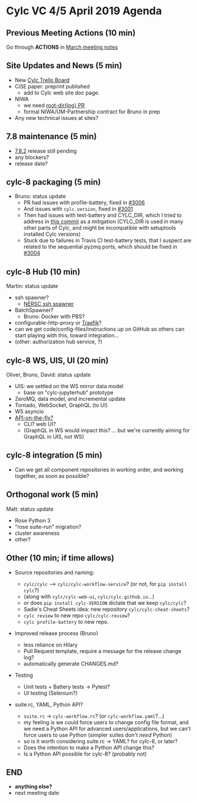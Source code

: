 # Cylc VC 4/5 April 2019 Agenda

## Previous Meeting Actions (10 min)

Go through  **ACTIONS** in [March meeting notes](vc-mar-2019-summary.md)

## Site Updates and News (5 min)

- New [Cylc Trello Board](https://trello.com/b/6k6KRUJM/cylc-main-board)
- CiSE paper: preprint published
  - add to Cylc web site doc page.
- NIWA
   - we need [root-dir{log} PR](https://github.com/metomi/rose/pull/2297)
   - formal NIWA/UM-Partnership contract for Bruno in prep
- Any new technical issues at sites?

## 7.8 maintenance (5 min)

- [7.8.2](https://github.com/cylc/cylc/milestone/75) release still pending
- any blockers?
- release date?

## cylc-8 packaging (5 min)

- Bruno: status update
    - PR had issues with profile-battery, fixed in [#3006](https://github.com/cylc/cylc/pull/3006) 
    - And issues with `cylc.version`, fixed in [#3001](https://github.com/cylc/cylc/pull/3001)
    - Then had issues with test-battery and CYLC_DIR, which I tried to address in [this commit](https://github.com/cylc/cylc/pull/2990/commits/64453299d533e17cf76a981f77ae3dac734bd92f) as a mitigation (CYLC_DIR is used in many other parts of Cylc, and might be incompatible with setuptools installed Cylc versions)
    - Stuck due to failures in Travis CI test-battery tests, that I suspect are related to the sequential pyzmq ports, which should be fixed in [#3004](https://github.com/cylc/cylc/pull/3004)

## cylc-8 Hub (10 min)

Martin: status update
- ssh spawner?
    - [NERSC ssh spawner](https://github.com/NERSC/sshspawner)
- BatchSpawner?
    - Bruno: Docker with PBS?
- configurable-http-proxy or
  [Traefik](https://jupyterhub-traefik-proxy.readthedocs.io/en/latest/)?
- can we get code/config-files/instructions up on GitHub so others can start
  playing with this, toward integration...
- (other: authorization hub service, ?)

## cylc-8 WS, UIS, UI (20 min)

Oliver, Bruno, David: status update
  - UIS: we settled on the WS mirror data model
     - base on "cylc-jupyterhub" prototype
  - ZeroMQ, data model, and incremental update
  - Tornado, WebSocket, GraphQL (to UI)
  - WS asyncio
  - [API-on-the-fly?](https://github.com/cylc/cylc/pull/3005#issuecomment-479512438) 
    - CLI? web UI?
    - (GraphQL in WS would impact this? ... but we're currently aiming for
       GraphQL in UIS, not WS)

## cylc-8 integration (5 min)
- Can we get all component repositories in working order, and working together,
  as soon as possible?

## Orthogonal work (5 min)

Matt: status update
- Rose Python 3
- "rose suite-run" migration?
- cluster awareness
- other?

## Other (10 min; if time allows)

- Source repositories and naming:
  - `cylc/cylc` --> `cylc/cylc-workflow-service`? (or not, for `pip install cylc`?)
  - (along with `cylc/cylc-web-ui`, `cylc/cylc.github.io`...)
  - or does `pip install cylc-VERSION` dictate that we keep `cylc/cylc`?
  - Sadie's Cheat Sheets idea: new repository `cylc/cylc-cheat-sheets`?
  - `cylc review` to new repo `cylc/cylc-review`? 
  - `cylc profile-battery` to new repo.

- Improved release process (Bruno) 
   - less reliance on Hilary
   - Pull Request template, require a message for the release change log?
   - automatically generate CHANGES.md?

- Testing
  - Unit tests + Battery tests -> Pytest?
  - UI testing (Selenium?)

- suite.rc, YAML, Python API?
  - `suite.rc` -> `cylc-workflow.rc`? (or `cylc-workflow.yaml`?...)
  - my feeling is we could force users to change config file format, and we
    need a Python API for advanced users/applications, but we can't force
    users to use Python (simpler suites don't *need* Python)
  - so is it worth considering suite.rc -> YAML? for cylc-8, or later?
  - Does the intention to make a Python API change this?
  - Is a Python API possible for cylc-8? (probably not)

## END
- **anything else?**
- next meeting date
